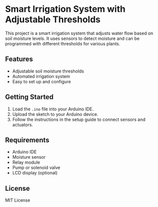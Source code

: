 # Smart Irrigation System with Adjustable Thresholds

This project is a smart irrigation system that adjusts water flow based on soil moisture levels. It uses sensors to detect moisture and can be programmed with different thresholds for various plants.

## Features
- Adjustable soil moisture thresholds
- Automated irrigation system
- Easy to set up and configure

## Getting Started
1. Load the `.ino` file into your Arduino IDE.
2. Upload the sketch to your Arduino device.
3. Follow the instructions in the setup guide to connect sensors and actuators.

## Requirements
- Arduino IDE
- Moisture sensor
- Relay module
- Pump or solenoid valve
- LCD display (optional)

## License
MIT License
